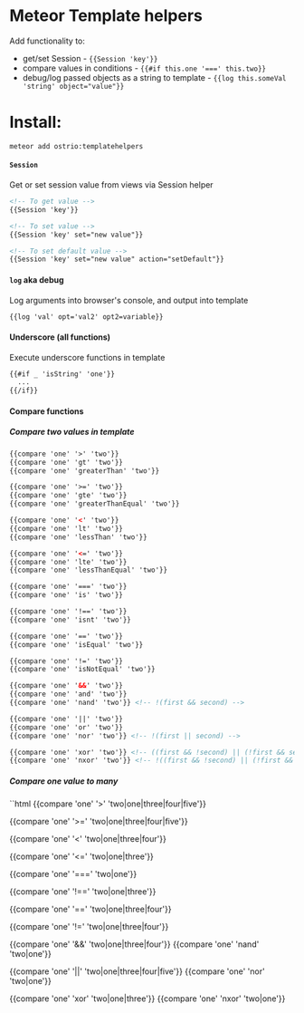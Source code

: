 Meteor Template helpers 
========
Add functionality to:
 - get/set Session - `{{Session 'key'}}`
 - compare values in conditions - `{{#if this.one '===' this.two}}`
 - debug/log passed objects as a string to template - `{{log this.someVal 'string' object="value"}}`


Install:
========
```shell
meteor add ostrio:templatehelpers
```

#### `Session`
Get or set session value from views via Session helper
```html
<!-- To get value -->
{{Session 'key'}}

<!-- To set value -->
{{Session 'key' set="new value"}}

<!-- To set default value -->
{{Session 'key' set="new value" action="setDefault"}}
```

#### `log` aka debug
Log arguments into browser's console, and output into template
```html
{{log 'val' opt='val2' opt2=variable}}
```

#### Underscore (all functions)
Execute underscore functions in template
```html
{{#if _ 'isString' 'one'}}
  ...
{{/if}}
```

#### Compare functions
##### Compare two values in template
```html
{{compare 'one' '>' 'two'}}
{{compare 'one' 'gt' 'two'}}
{{compare 'one' 'greaterThan' 'two'}}

{{compare 'one' '>=' 'two'}}
{{compare 'one' 'gte' 'two'}}
{{compare 'one' 'greaterThanEqual' 'two'}}

{{compare 'one' '<' 'two'}}
{{compare 'one' 'lt' 'two'}}
{{compare 'one' 'lessThan' 'two'}}

{{compare 'one' '<=' 'two'}}
{{compare 'one' 'lte' 'two'}}
{{compare 'one' 'lessThanEqual' 'two'}}

{{compare 'one' '===' 'two'}}
{{compare 'one' 'is' 'two'}}

{{compare 'one' '!==' 'two'}}
{{compare 'one' 'isnt' 'two'}}

{{compare 'one' '==' 'two'}}
{{compare 'one' 'isEqual' 'two'}}

{{compare 'one' '!=' 'two'}}
{{compare 'one' 'isNotEqual' 'two'}}

{{compare 'one' '&&' 'two'}}
{{compare 'one' 'and' 'two'}}
{{compare 'one' 'nand' 'two'}} <!-- !(first && second) -->

{{compare 'one' '||' 'two'}}
{{compare 'one' 'or' 'two'}}
{{compare 'one' 'nor' 'two'}} <!-- !(first || second) -->

{{compare 'one' 'xor' 'two'}} <!-- ((first && !second) || (!first && second)) -->
{{compare 'one' 'nxor' 'two'}} <!-- !((first && !second) || (!first && second)) -->
```

##### Compare one value to many
``html
{{compare 'one' '>' 'two|one|three|four|five'}}

{{compare 'one' '>=' 'two|one|three|four|five'}}

{{compare 'one' '<' 'two|one|three|four'}}

{{compare 'one' '<=' 'two|one|three'}}

{{compare 'one' '===' 'two|one'}}

{{compare 'one' '!==' 'two|one|three'}}

{{compare 'one' '==' 'two|one|three|four'}}

{{compare 'one' '!=' 'two|one|three|four'}}

{{compare 'one' '&&' 'two|one|three|four'}}
{{compare 'one' 'nand' 'two|one'}} <!-- !(first && second) -->

{{compare 'one' '||' 'two|one|three|four|five'}}
{{compare 'one' 'nor' 'two|one'}} <!-- !(first || second) -->

{{compare 'one' 'xor' 'two|one|three'}} <!-- ((first && !second) || (!first && second)) -->
{{compare 'one' 'nxor' 'two|one'}} <!-- !((first && !second) || (!first && second)) -->
```
